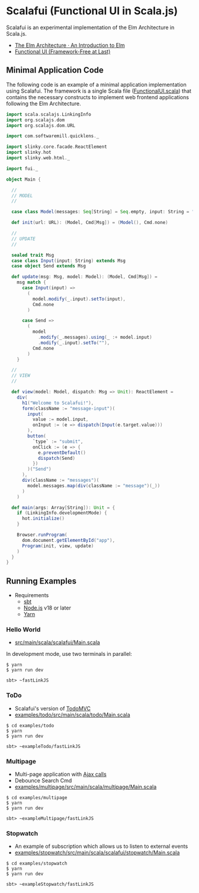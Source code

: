 # Scalafui (Functional UI in Scala.js)

Scalafui is an experimental implementation of the Elm Architecture in Scala.js.

* [The Elm Architecture · An Introduction to Elm](https://guide.elm-lang.org/architecture/)
* [Functional UI \(Framework\-Free at Last\)](https://www.infoq.com/articles/functional-UI-introduction-no-framework/)

## Minimal Application Code

The following code is an example of a minimal application implementation using Scalafui. The framework is a single Scala file ([FunctionalUI.scala](src/main/scala/scalafui/FunctionalUI.scala)) that contains the necessary constructs to implement web frontend applications following the Elm Architecture.

```scala
import scala.scalajs.LinkingInfo
import org.scalajs.dom
import org.scalajs.dom.URL

import com.softwaremill.quicklens._

import slinky.core.facade.ReactElement
import slinky.hot
import slinky.web.html._

import fui._

object Main {

  //
  // MODEL
  //

  case class Model(messages: Seq[String] = Seq.empty, input: String = "")

  def init(url: URL): (Model, Cmd[Msg]) = (Model(), Cmd.none)

  //
  // UPDATE
  //

  sealed trait Msg
  case class Input(input: String) extends Msg
  case object Send extends Msg

  def update(msg: Msg, model: Model): (Model, Cmd[Msg]) =
    msg match {
      case Input(input) =>
        (
          model.modify(_.input).setTo(input),
          Cmd.none
        )

      case Send =>
        (
          model
            .modify(_.messages).using(_ :+ model.input)
            .modify(_.input).setTo(""),
          Cmd.none
        )
    }

  //
  // VIEW
  //

  def view(model: Model, dispatch: Msg => Unit): ReactElement =
    div(
      h1("Welcome to Scalafui!"),
      form(className := "message-input")(
        input(
          value := model.input,
          onInput := (e => dispatch(Input(e.target.value)))
        ),
        button(
          `type` := "submit",
          onClick := (e => {
            e.preventDefault()
            dispatch(Send)
          })
        )("Send")
      ),
      div(className := "messages")(
        model.messages.map(div(className := "message")(_))
      )
    )

  def main(args: Array[String]): Unit = {
    if (LinkingInfo.developmentMode) {
      hot.initialize()
    }

    Browser.runProgram(
      dom.document.getElementById("app"),
      Program(init, view, update)
    )
  }
}
```


## Running Examples

* Requirements
    * [sbt](https://www.scala-sbt.org/)
    * [Node.js](https://nodejs.org/en/download/releases) v18 or later
    * [Yarn](https://yarnpkg.com/)

### Hello World

* [src/main/scala/scalafui/Main.scala](src/main/scala/scalafui/Main.scala)

In development mode, use two terminals in parallel:

```console
$ yarn
$ yarn run dev
```

```console
sbt> ~fastLinkJS
```

### ToDo

* Scalafui's version of [TodoMVC](https://todomvc.com/)
* [examples/todo/src/main/scala/todo/Main.scala](examples/todo/src/main/scala/todo/Main.scala)

```console
$ cd examples/todo
$ yarn
$ yarn run dev
```

```console
sbt> ~exampleTodo/fastLinkJS
```

### Multipage

* Multi-page application with [Ajax calls](examples/multipage/src/main/scala/multipage/Server.scala)
* Debounce Search Cmd 
* [examples/multipage/src/main/scala/multipage/Main.scala](examples/multipage/src/main/scala/multipage/Main.scala)

```console
$ cd examples/multipage
$ yarn
$ yarn run dev
```

```console
sbt> ~exampleMultipage/fastLinkJS
```

### Stopwatch

* An example of subscription which allows us to listen to external events
* [examples/stopwatch/src/main/scala/scalafui/stopwatch/Main.scala](examples/stopwatch/src/main/scala/scalafui/stopwatch/Main.scala)

```console
$ cd examples/stopwatch
$ yarn
$ yarn run dev
```

```console
sbt> ~exampleStopwatch/fastLinkJS
```
